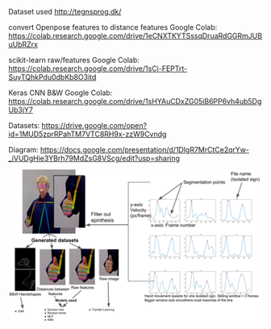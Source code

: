 Dataset used http://tegnsprog.dk/

convert Openpose features to distance features Google Colab: https://colab.research.google.com/drive/1eCNXTKYTSssqDruaRdGGRmJUBuUbRZrx

scikit-learn raw/features Google Colab: https://colab.research.google.com/drive/1sCj-FEPTrt-SuyTQhkPdu0dbKb8O3itd

Keras CNN B&W Google Colab: https://colab.research.google.com/drive/1sHYAuCDxZG05iB6PP6vh4ub5DgUb3jY7

Datasets: https://drive.google.com/open?id=1MUD5zprRPahTM7VTC8RH9x-zzW9Cvndg

Diagram: https://docs.google.com/presentation/d/1DlgR7MrCtCe2qrYw-_iVUDgHie3YBrh79MdZsG8VScg/edit?usp=sharing

![alt text](https://github.com/mocialov/HandshapeRecogniser/raw/master/images/HandshapeRecogniser2.png)
